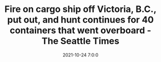 ---
"title": "Fire on cargo ship off Victoria, B.C., put out, and hunt continues for 40 containers that went overboard - The Seattle Times"
"date": "2021-10-24 7:0:0"
"feed_name": "GOOGLENEWSMINING"
"feed_website": "https://news.google.com/search?q=mining%2Bincident&hl=en-US&gl=US&ceid=US:en"
"feed_rss": "https://news.google.com/rss/search?q=mining%2Bincident&hl=en-US&gl=US&ceid=US:en"
"link": "https://www.seattletimes.com/seattle-news/cargo-ship-smolders-off-victoria-b-c-and-the-hunt-is-on-for-40-containers-that-went-overboard/"
"source": "{'href': 'https://www.seattletimes.com', 'title': 'The Seattle Times'}"
"file": "_posts/2021-1-1-284d9dd07bd41dd4d263e949615f1a1a2bf25721.md"
"accident": "1"
"drilling": "1"
"dead": "0"
"injured": "0"
"arrested": "0"
"place": "unknown place"
"where": "unknown site"
"causes": "unknown"
"place_uri": "unknown place"
---